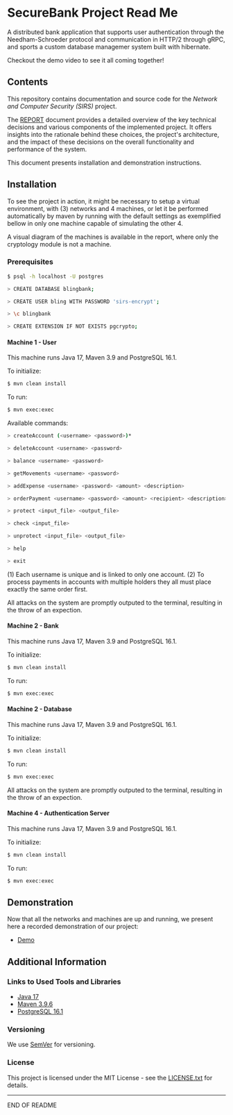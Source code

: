 # SecureBank Project Read Me

A distributed bank application that supports user authentication through the Needham-Schroeder protocol and communication in HTTP/2 through gRPC, and sports a custom database managemer system built with hibernate.

Checkout the demo video to see it all coming together!

## Contents

This repository contains documentation and source code for the *Network and Computer Security (SIRS)* project.

The [REPORT](REPORT.md) document provides a detailed overview of the key technical decisions and various components of the implemented project.
It offers insights into the rationale behind these choices, the project's architecture, and the impact of these decisions on the overall functionality and performance of the system.

This document presents installation and demonstration instructions.

## Installation

To see the project in action, it might be necessary to setup a virtual environment, with (3) networks and 4 machines, or let it be performed automatically by maven
by running with the default settings as exemplified bellow in only one machine capable of simulating the other 4.

A visual diagram of the machines is available in the report, where only the cryptology module is not a machine.

### Prerequisites

```sh
$ psql -h localhost -U postgres
```

```sh
> CREATE DATABASE blingbank;
```

```sh
> CREATE USER bling WITH PASSWORD 'sirs-encrypt';
```

```sh
> \c blingbank
```

```sh
> CREATE EXTENSION IF NOT EXISTS pgcrypto;
```


#### Machine 1 - User

This machine runs Java 17, Maven 3.9 and PostgreSQL 16.1.

To initialize:

```sh
$ mvn clean install
```

To run:

```sh
$ mvn exec:exec
```

Available commands:

```sh
> createAccount (<username> <password>)*
```

```sh
> deleteAccount <username> <password>
```

```sh
> balance <username> <password>
```

```sh
> getMovements <username> <password>
```

```sh
> addExpense <username> <password> <amount> <description>
```

```sh
> orderPayment <username> <password> <amount> <recipient> <description>
```

```sh
> protect <input_file> <output_file>
```

```sh
> check <input_file>
```

```sh
> unprotect <input_file> <output_file>
```

```sh
> help
```

```sh
> exit
```

(1) Each username is unique and is linked to only one account.
(2) To process payments in accounts with multiple holders they all must place exactly the same order first.

All attacks on the system are promptly outputed to the terminal, resulting in the throw of an expection.

#### Machine 2 - Bank

This machine runs Java 17, Maven 3.9 and PostgreSQL 16.1.

To initialize:

```sh
$ mvn clean install
```

To run:

```sh
$ mvn exec:exec
```

#### Machine 2 - Database

This machine runs Java 17, Maven 3.9 and PostgreSQL 16.1.

To initialize:

```sh
$ mvn clean install
```

To run:

```sh
$ mvn exec:exec
```

All attacks on the system are promptly outputed to the terminal, resulting in the throw of an expection.

#### Machine 4 - Authentication Server

This machine runs Java 17, Maven 3.9 and PostgreSQL 16.1.

To initialize:

```sh
$ mvn clean install
```

To run:

```sh
$ mvn exec:exec
```

## Demonstration

Now that all the networks and machines are up and running, we present here a recorded demonstration of our project:
- [Demo](https://drive.tecnico.ulisboa.pt/download/570023764850777)

## Additional Information

### Links to Used Tools and Libraries

- [Java 17](https://openjdk.java.net/)
- [Maven 3.9.6](https://maven.apache.org/)
- [PostgreSQL 16.1](https://www.postgresql.org/about/news/postgresql-161-155-1410-1313-1217-and-1122-released-2749/)

### Versioning

We use [SemVer](http://semver.org/) for versioning.  

### License

This project is licensed under the MIT License - see the [LICENSE.txt](LICENSE.txt) for details.

----
END OF README
